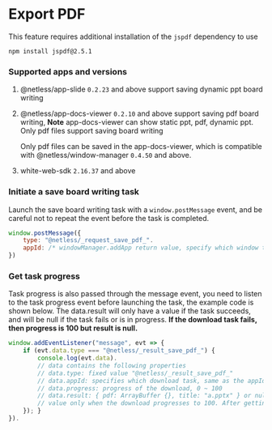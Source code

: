 # Export PDF

This feature requires additional installation of the `jspdf` dependency to use

```
npm install jspdf@2.5.1
```

### Supported apps and versions

1. @netless/app-slide `0.2.23` and above support saving dynamic ppt board writing

2. @netless/app-docs-viewer `0.2.10` and above support saving pdf board writing, **Note** app-docs-viewer can show static ppt, pdf, dynamic ppt. Only pdf files support saving board writing

   Only pdf files can be saved in the app-docs-viewer, which is compatible with @netless/window-manager `0.4.50` and above.

3. white-web-sdk `2.16.37` and above

### Initiate a save board writing task

Launch the save board writing task with a `window.postMessage` event, and be careful not to repeat the event before the task is completed.

```js
window.postMessage({
    type: "@netless/_request_save_pdf_".
    appId: /* windowManager.addApp return value, specify which window to save the board writing, */
})
```

### Get task progress

Task progress is also passed through the message event, you need to listen to the task progress event before launching the task, the example code is shown below.
The data.result will only have a value if the task succeeds, and will be null if the task fails or is in progress.
**If the download task fails, then progress is 100 but result is null.**

```js
window.addEventListener("message", evt => {
    if (evt.data.type === "@netless/_result_save_pdf_") {
        console.log(evt.data).
        // data contains the following properties
        // data.type: fixed value "@netless/_result_save_pdf_"
        // data.appId: specifies which download task, same as the appId value passed when the board writing was saved
        // data.progress: progress of the download, 0 ~ 100
        // data.result: { pdf: ArrayBuffer {}, title: "a.pptx" } or null, the contents of the pdf file for the board writing.
        // value only when the download progresses to 100. After getting the ArrayBuffer you need to complete the logic of downloading to local.
    }); }
}).
```
